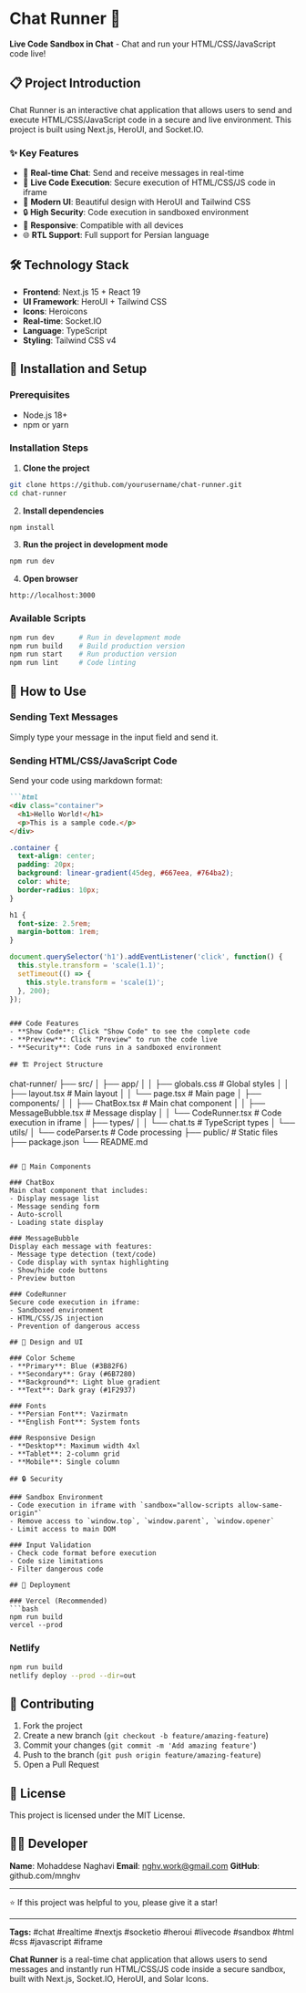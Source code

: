 # Chat Runner 🚀

**Live Code Sandbox in Chat** - Chat and run your HTML/CSS/JavaScript code live!

## 📋 Project Introduction

Chat Runner is an interactive chat application that allows users to send and execute HTML/CSS/JavaScript code in a secure and live environment. This project is built using Next.js, HeroUI, and Socket.IO.

### ✨ Key Features

- 💬 **Real-time Chat**: Send and receive messages in real-time
- 🔧 **Live Code Execution**: Secure execution of HTML/CSS/JS code in iframe
- 🎨 **Modern UI**: Beautiful design with HeroUI and Tailwind CSS
- 🔒 **High Security**: Code execution in sandboxed environment
- 📱 **Responsive**: Compatible with all devices
- 🌐 **RTL Support**: Full support for Persian language

## 🛠️ Technology Stack

- **Frontend**: Next.js 15 + React 19
- **UI Framework**: HeroUI + Tailwind CSS
- **Icons**: Heroicons
- **Real-time**: Socket.IO
- **Language**: TypeScript
- **Styling**: Tailwind CSS v4

## 🚀 Installation and Setup

### Prerequisites

- Node.js 18+ 
- npm or yarn

### Installation Steps

1. **Clone the project**
```bash
git clone https://github.com/yourusername/chat-runner.git
cd chat-runner
```

2. **Install dependencies**
```bash
npm install
```

3. **Run the project in development mode**
```bash
npm run dev
```

4. **Open browser**
```
http://localhost:3000
```

### Available Scripts

```bash
npm run dev      # Run in development mode
npm run build    # Build production version
npm run start    # Run production version
npm run lint     # Code linting
```

## 📖 How to Use

### Sending Text Messages
Simply type your message in the input field and send it.

### Sending HTML/CSS/JavaScript Code
Send your code using markdown format:

```markdown
```html
<div class="container">
  <h1>Hello World!</h1>
  <p>This is a sample code.</p>
</div>
```

```css
.container {
  text-align: center;
  padding: 20px;
  background: linear-gradient(45deg, #667eea, #764ba2);
  color: white;
  border-radius: 10px;
}

h1 {
  font-size: 2.5rem;
  margin-bottom: 1rem;
}
```

```javascript
document.querySelector('h1').addEventListener('click', function() {
  this.style.transform = 'scale(1.1)';
  setTimeout(() => {
    this.style.transform = 'scale(1)';
  }, 200);
});
```
```

### Code Features
- **Show Code**: Click "Show Code" to see the complete code
- **Preview**: Click "Preview" to run the code live
- **Security**: Code runs in a sandboxed environment

## 🏗️ Project Structure

```
chat-runner/
├── src/
│   ├── app/
│   │   ├── globals.css          # Global styles
│   │   ├── layout.tsx           # Main layout
│   │   └── page.tsx             # Main page
│   ├── components/
│   │   ├── ChatBox.tsx          # Main chat component
│   │   ├── MessageBubble.tsx    # Message display
│   │   └── CodeRunner.tsx       # Code execution in iframe
│   ├── types/
│   │   └── chat.ts              # TypeScript types
│   └── utils/
│       └── codeParser.ts        # Code processing
├── public/                      # Static files
├── package.json
└── README.md
```

## 🔧 Main Components

### ChatBox
Main chat component that includes:
- Display message list
- Message sending form
- Auto-scroll
- Loading state display

### MessageBubble
Display each message with features:
- Message type detection (text/code)
- Code display with syntax highlighting
- Show/hide code buttons
- Preview button

### CodeRunner
Secure code execution in iframe:
- Sandboxed environment
- HTML/CSS/JS injection
- Prevention of dangerous access

## 🎨 Design and UI

### Color Scheme
- **Primary**: Blue (#3B82F6)
- **Secondary**: Gray (#6B7280)
- **Background**: Light blue gradient
- **Text**: Dark gray (#1F2937)

### Fonts
- **Persian Font**: Vazirmatn
- **English Font**: System fonts

### Responsive Design
- **Desktop**: Maximum width 4xl
- **Tablet**: 2-column grid
- **Mobile**: Single column

## 🔒 Security

### Sandbox Environment
- Code execution in iframe with `sandbox="allow-scripts allow-same-origin"`
- Remove access to `window.top`, `window.parent`, `window.opener`
- Limit access to main DOM

### Input Validation
- Check code format before execution
- Code size limitations
- Filter dangerous code

## 🚀 Deployment

### Vercel (Recommended)
```bash
npm run build
vercel --prod
```

### Netlify
```bash
npm run build
netlify deploy --prod --dir=out
```

## 🤝 Contributing

1. Fork the project
2. Create a new branch (`git checkout -b feature/amazing-feature`)
3. Commit your changes (`git commit -m 'Add amazing feature'`)
4. Push to the branch (`git push origin feature/amazing-feature`)
5. Open a Pull Request

## 📝 License

This project is licensed under the MIT License.

## 👨‍💻 Developer

**Name**: Mohaddese Naghavi
**Email**: nghv.work@gmail.com
**GitHub**: github.com/mnghv

---

⭐ If this project was helpful to you, please give it a star!

---

**Tags:** #chat #realtime #nextjs #socketio #heroui #livecode #sandbox #html #css #javascript #iframe

**Chat Runner** is a real-time chat application that allows users to send messages and instantly run HTML/CSS/JS code inside a secure sandbox, built with Next.js, Socket.IO, HeroUI, and Solar Icons.
